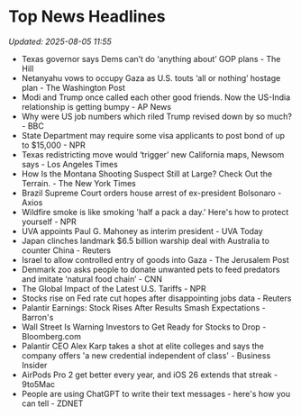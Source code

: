# Top News Headlines

_Updated: 2025-08-05 11:55_

- Texas governor says Dems can’t do ‘anything about’ GOP plans - The Hill
- Netanyahu vows to occupy Gaza as U.S. touts ‘all or nothing’ hostage plan - The Washington Post
- Modi and Trump once called each other good friends. Now the US-India relationship is getting bumpy - AP News
- Why were US job numbers which riled Trump revised down by so much? - BBC
- State Department may require some visa applicants to post bond of up to $15,000 - NPR
- Texas redistricting move would ‘trigger’ new California maps, Newsom says - Los Angeles Times
- How Is the Montana Shooting Suspect Still at Large? Check Out the Terrain. - The New York Times
- Brazil Supreme Court orders house arrest of ex-president Bolsonaro - Axios
- Wildfire smoke is like smoking 'half a pack a day.' Here's how to protect yourself - NPR
- UVA appoints Paul G. Mahoney as interim president - UVA Today
- Japan clinches landmark $6.5 billion warship deal with Australia to counter China - Reuters
- Israel to allow controlled entry of goods into Gaza - The Jerusalem Post
- Denmark zoo asks people to donate unwanted pets to feed predators and imitate ‘natural food chain’ - CNN
- The Global Impact of the Latest U.S. Tariffs - NPR
- Stocks rise on Fed rate cut hopes after disappointing jobs data - Reuters
- Palantir Earnings: Stock Rises After Results Smash Expectations - Barron's
- Wall Street Is Warning Investors to Get Ready for Stocks to Drop - Bloomberg.com
- Palantir CEO Alex Karp takes a shot at elite colleges and says the company offers 'a new credential independent of class' - Business Insider
- AirPods Pro 2 get better every year, and iOS 26 extends that streak - 9to5Mac
- People are using ChatGPT to write their text messages - here's how you can tell - ZDNET